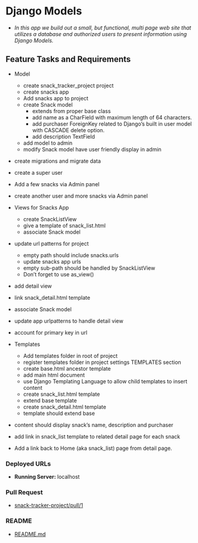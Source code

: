 # Django Models

+ *In this app we build out a small, but functional, multi page web site that utilizes a database and authorized users to present information using Django Models.*

## Feature Tasks and Requirements

+ Model
  + create snack_tracker_project project
  + create snacks app
  + Add snacks app to project
  + create Snack model
    + extends from proper base class
    + add name as a CharField with maximum length of 64 characters.
    + add purchaser ForeignKey related to Django’s built in user model with CASCADE delete option.
    + add description TextField
  + add model to admin
  + modify Snack model have user friendly display in admin
+ create migrations and migrate data
+ create a super user
+ Add a few snacks via Admin panel
+ create another user and more snacks via Admin panel

+ Views for Snacks App
  + create SnackListView
  + give a template of snack_list.html
  + associate Snack model
+ update url patterns for project
  + empty path should include snacks.urls
  + update snacks app urls
  + empty sub-path should be handled by SnackListView
  + Don’t forget to use as_view()
+ add detail view
+ link snack_detail.html template
+ associate Snack model
+ update app urlpatterns to handle detail view
+ account for primary key in url

+ Templates
  + Add templates folder in root of project
  + register templates folder in project settings TEMPLATES section
  + create base.html ancestor template
  + add main html document
  + use Django Templating Language to allow child templates to insert content
  + create snack_list.html template
  + extend base template
  + create snack_detail.html template
  + template should extend base
+ content should display snack’s name, description and purchaser
+ add link in snack_list template to related detail page for each snack
+ Add a link back to Home (aka snack_list) page from detail page.

### Deployed URLs

+ **Running Server:** localhost

### Pull Request

+ [snack-tracker-project/pull/1](URL 'https://github.com/micgreene/snack-tracker-project/pull/1')

### README

+ [README.md](URL 'https://github.com/micgreene/snack-tracker-project/blob/master/README.md')
